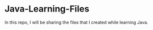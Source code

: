 # Java-Learning-Files
In this repo, I will be sharing the files that I created while learning Java.
